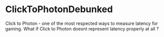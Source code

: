 # ClickToPhotonDebunked
Click to Photon - one of the most respected ways to measure latency for gaming. What if Click to Photon doesnt represent latency properly at all ?

